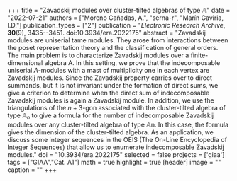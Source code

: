 +++
title = "Zavadskij modules over cluster-tilted algebras of type 𝔸"
date = "2022-07-21"
authors = ["Moreno Cañadas, A.", "serna-r", "Marín Gaviria, I.D."]
publication_types = ["2"]
publication = "*Electronic Research Archive*, **30**(9), 3435--3451. doi:10.3934/era.2022175"
abstract = "Zavadskij modules are uniserial tame modules. They arose from interactions between the poset representation theory and the classification of general orders. The main problem is to characterize Zavadskij modules over a finite-dimensional algebra A. In this setting, we prove that the indecomposable uniserial $A$-modules with a mast of multiplicity one in each vertex are Zavadskij modules. Since the Zavadskij property carries over to direct summands, but it is not invariant under the formation of direct sums, we give a criterion to determine when the direct sum of indecomposable Zavadskij modules is again a Zavadskij module. In addition, we use the triangulations of the $n+3$-gon associated with the cluster-tilted algebra of type 𝔸$_n$ to give a formula for the number of indecomposable Zavadskij modules over any cluster-tilted algebra of type 𝔸n. In this case, the formula gives the dimension of the cluster-tilted algebra. As an application, we discuss some integer sequences in the OEIS (The On-Line Encyclopedia of Integer Sequences) that allow us to enumerate indecomposable Zavadskij modules."
doi = "10.3934/era.2022175"
selected = false
projects = ['giaa']
tags = ["GIAA","Cat. A1"]
math = true
highlight = true
[header]
image = ""
caption = ""
+++
